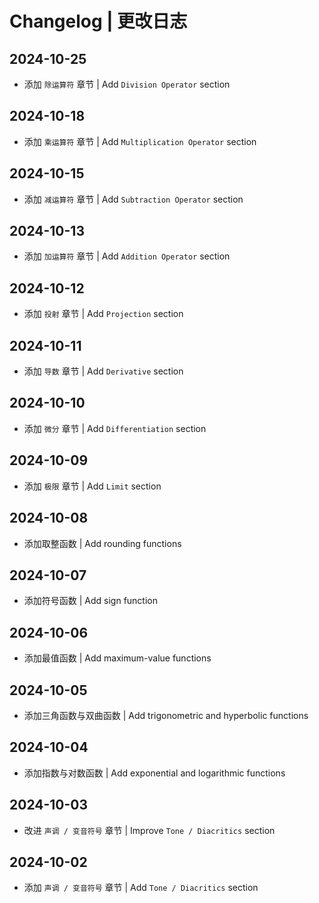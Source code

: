 # Changelog | 更改日志

## 2024-10-25

- 添加 `除运算符` 章节 | Add `Division Operator` section

## 2024-10-18

- 添加 `乘运算符` 章节 | Add `Multiplication Operator` section

## 2024-10-15

- 添加 `减运算符` 章节 | Add `Subtraction Operator` section

## 2024-10-13

- 添加 `加运算符` 章节 | Add `Addition Operator` section

## 2024-10-12

- 添加 `投射` 章节 | Add `Projection` section

## 2024-10-11

- 添加 `导数` 章节 | Add `Derivative` section

## 2024-10-10

- 添加 `微分` 章节 | Add `Differentiation` section

## 2024-10-09

- 添加 `极限` 章节 | Add `Limit` section

## 2024-10-08

- 添加取整函数 | Add rounding functions

## 2024-10-07

- 添加符号函数 | Add sign function

## 2024-10-06

- 添加最值函数 | Add maximum-value functions

## 2024-10-05

- 添加三角函数与双曲函数 | Add trigonometric and hyperbolic functions

## 2024-10-04

- 添加指数与对数函数 | Add exponential and logarithmic functions

## 2024-10-03

- 改进 `声调 / 变音符号` 章节 | Improve `Tone / Diacritics` section

## 2024-10-02

- 添加 `声调 / 变音符号` 章节 | Add `Tone / Diacritics` section
